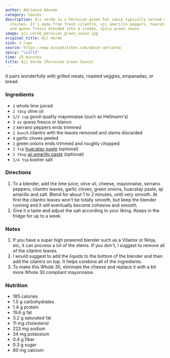 ```yaml
---
author: Adrianna Adarme
category: Sauces
description: Aji verde is a Peruvian green hot sauce typically served with roasted
  chicken. It's made from fresh cilantro, aji amarillo peppers, huacatay (black mint),
  and queso fresco blended into a creamy, spicy green sauce.
image: aji_verde_peruvian_green_sauce.jpg
original_title: Aji Verde
size: 2 cups
source: https://www.acozykitchen.com/about-adrianna
spicy: "\u2713"
time: 15 minutes
title: Aji Verde (Peruvian Green Sauce)
---
```


It pairs wonderfully with grilled meats, roasted veggies, empanadas, or bread.

### Ingredients

* `1` whole lime juiced
* `2 tbsp` olive oil 
* `1/2 cup` good-quality mayonnaise (such as Hellmann's)
* `3 oz` queso fresco or blanco
* `2` serrano peppers ends trimmed 
* `1 bunch` cilantro with the leaves removed and stems discarded
* `4` garlic cloves peeled 
* `2` green onions ends trimmed and roughly chopped
* `2 tsp` [huacatay paste](https://amzn.to/2UB17Hw) (optional)
* `1 tbsp` [aji amarillo paste](https://amzn.to/2rWkGkD) (optional)
* `1/4 tsp` kosher salt

### Directions

1. To a blender, add the lime juice, olive oil, cheese, mayonnaise, serrano peppers, cilantro leaves, garlic cloves, green onions, huacatay paste, aji amarillo and salt. Blend for about 1 to 2 minutes, until very smooth. At first the cilantro leaves won't be totally smooth, but keep the blender running and it will eventually become cohesive and smooth.
2. Give it a taste and adjust the salt according to your liking. Keeps in the fridge for up to a week.

### Notes

1. If you have a super high powered blender such as a Vitamix or Ninja, etc, it can process a lot of the stems. If you don't, I suggest to remove all of the cilantro leaves.
2. I would suggest to add the liquids to the bottom of the blender and then add the cilantro on top. It helps combine all of the ingredients.
3. To make this Whole 30, eliminate the cheese and replace it with a bit more Whole 30 compliant mayonnaise.

### Nutrition

* 185 calories
* 1.5 g carbohydrates
* 1.4 g protein
* 19.6 g fat
* 3.2 g saturated fat
* 11 mg cholesterol
* 222 mg sodium
* 34 mg potassium
* 0.4 g fiber
* 0.3 g sugar
* 80 mg calcium